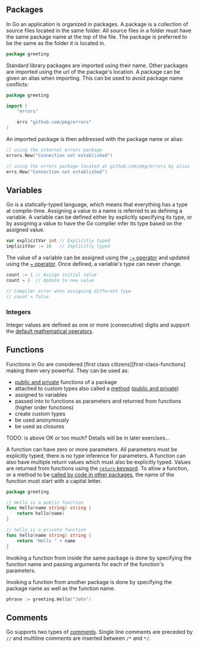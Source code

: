 ## Packages

In Go an application is organized in packages. A package is a collection of source files located in the same folder. All source files in a folder must have the same package name at the top of the file. The package is preferred to be the same as the folder it is located in.

```go
package greeting
```

Standard library packages are imported using their name. Other packages are imported using the url of the package's location. A package can be given an alias when importing. This can be used to avoid package name conflicts:

```go
package greeting

import (
	"errors"

	errs "github.com/pkg/errors"
)
```

An imported package is then addressed with the package name or alias:

```go
// using the internal errors package
errors.New("Connection not established")

// using the errors package located at github.com/pkg/errors by alias
errs.New("Connection not established")
```

## Variables

Go is a statically-typed language, which means that everything has a type at compile-time. Assigning a value to a name is referred to as defining a variable. A variable can be defined either by explicitly specifying its type, or by assigning a value to have the Go compiler infer its type based on the assigned value.

```go
var explicitVar int // Explicitly typed
implicitVar := 10   // Implicitly typed
```

The value of a variable can be assigned using the [`:=` operator][assignment] and updated using the [`=` operator][assignment]. Once defined, a variable's type can never change.

```go
count := 1 // Assign initial value
count = 2  // Update to new value

// Compiler error when assigning different type
// count = false
```

### Integers

Integer values are defined as one or more (consecutive) digits and support the [default mathematical operators][operators].

## Functions

Functions in Go are considered [first class citizens][first-class-functions] making them very powerful. They can be used as:

- [public and private][public-vs-private] functions of a package
- attached to custom types also called a [method][methods] ([public and private][public-vs-private])
- assigned to variables
- passed into to functions as parameters and returned from functions (higher order functions)
- create custom types
- be used anonymously
- be used as closures

TODO: is above OK or too much? Details will be in later exercises...

A function can have zero or more parameters. All parameters must be explicitly typed, there is no type inference for parameters. A function can also have multiple return values which must also be explicitly typed. Values are returned from functions using the [`return` keyword][return]. To allow a function, or a method to be [called by code in other packages][public-vs-private], the name of the function must start with a capital letter.

```go
package greeting

// Hello is a public function
func Hello(name string) string {
    return hello(name)
}

// hello is a private function
func hello(name string) string {
    return "Hello " + name
}
```

Invoking a function from inside the same package is done by specifying the function name and passing arguments for each of the function's parameters.

Invoking a function from another package is done by specifying the package name as well as the function name.

```go
phrase := greeting.Hello("John")
```

## Comments

Go supports two types of [comments][comments]. Single line comments are preceded by `//` and multiline comments are inserted between `/*` and `*/`.

[assignment]: https://golang.org/ref/spec#Assignments
[first-class-functinos]: https://golangbot.com/first-class-functions
[methods]: https://golang.org/ref/spec#Method_declarations
[return]: https://golang.org/ref/spec#Return_statements
[operators]: https://golang.org/ref/spec#Operators
[comments]: https://golang.org/ref/spec#Comments
[public-vs-private]: https://golang.org/ref/spec#Exported_identifiers
